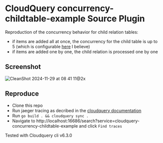 # CloudQuery concurrency-childtable-example Source Plugin

Reproduction of the concurrency behavior for child relation tables:
- if items are added all at once, the concurrency for the child table is up to 5 (which is configurable [here](https://github.com/cloudquery/plugin-sdk/blob/698c50f7a942b45e4e7055a12bcc9e148a78661d/scheduler/scheduler.go#L24C2-L24C40) I believe)
- if items are added one by one, the child relation is processed one by one

## Screenshot

![CleanShot 2024-11-29 at 08 41 11@2x](https://github.com/user-attachments/assets/943d2eef-71c8-4ba5-b6e4-f8be0ce0c226)

## Reproduce

- Clone this repo
- Run jaeger tracing as decribed in the [cloudquery documentation](https://docs.cloudquery.io/docs/advanced-topics/monitoring/overview#opentelemetry-preview)
- Run `go build . && cloudquery sync .`
- Navigate to http://localhost:16686/search?service=cloudquery-concurrency-childtable-example and click `Find traces`

Tested with Cloudquery cli v6.3.0